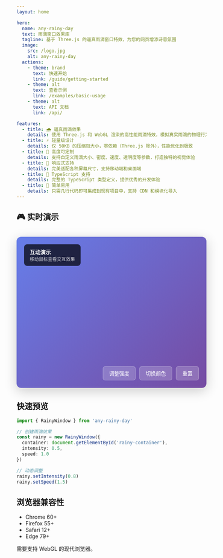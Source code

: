 ```yaml
---
layout: home

hero:
  name: any-rainy-day
  text: 雨滴窗口效果库
  tagline: 基于 Three.js 的逼真雨滴窗口特效，为您的网页增添诗意氛围
  image:
    src: /logo.jpg
    alt: any-rainy-day
  actions:
    - theme: brand
      text: 快速开始
      link: /guide/getting-started
    - theme: alt
      text: 查看示例
      link: /examples/basic-usage
    - theme: alt
      text: API 文档
      link: /api/

features:
  - title: 🌧️ 逼真雨滴效果
    details: 使用 Three.js 和 WebGL 渲染的高性能雨滴特效，模拟真实雨滴的物理行为
  - title: ⚡ 轻量级设计
    details: 仅 50KB 的压缩包大小，零依赖（Three.js 除外），性能优化到极致
  - title: 🎨 高度可定制
    details: 支持自定义雨滴大小、密度、速度、透明度等参数，打造独特的视觉体验
  - title: 📱 响应式支持
    details: 完美适配各种屏幕尺寸，支持移动端和桌面端
  - title: 🔧 TypeScript 支持
    details: 完整的 TypeScript 类型定义，提供优秀的开发体验
  - title: 🚀 简单易用
    details: 只需几行代码即可集成到现有项目中，支持 CDN 和模块化导入
---
```


## 🎮 实时演示

<div style="position: relative; height: 400px; margin: 2rem 0; border-radius: 12px; overflow: hidden; background: linear-gradient(135deg, #667eea 0%, #764ba2 100%); box-shadow: 0 8px 32px rgba(0, 0, 0, 0.2);">
  <div id="hero-demo" style="width: 100%; height: 100%;"></div>
  <div style="position: absolute; top: 20px; left: 20px; background: rgba(0, 0, 0, 0.7); color: white; padding: 10px 15px; border-radius: 8px; font-size: 14px; z-index: 10;">
    <strong>互动演示</strong><br>
    <span style="font-size: 12px; opacity: 0.8;">移动鼠标查看交互效果</span>
  </div>
  <div style="position: absolute; bottom: 20px; right: 20px; display: flex; gap: 10px; z-index: 10;">
    <button id="demo-intensity" style="background: rgba(255, 255, 255, 0.2); color: white; border: 1px solid rgba(255, 255, 255, 0.3); padding: 8px 16px; border-radius: 6px; cursor: pointer; backdrop-filter: blur(10px); transition: all 0.3s;">调整强度</button>
    <button id="demo-color" style="background: rgba(255, 255, 255, 0.2); color: white; border: 1px solid rgba(255, 255, 255, 0.3); padding: 8px 16px; border-radius: 6px; cursor: pointer; backdrop-filter: blur(10px); transition: all 0.3s;">切换颜色</button>
    <button id="demo-reset" style="background: rgba(255, 255, 255, 0.2); color: white; border: 1px solid rgba(255, 255, 255, 0.3); padding: 8px 16px; border-radius: 6px; cursor: pointer; backdrop-filter: blur(10px); transition: all 0.3s;">重置</button>
  </div>
</div>

<script setup>
import { onMounted } from 'vue'

onMounted(() => {
  // 确保在浏览器环境中运行
  if (typeof window === 'undefined') return

  // 创建演示容器
  const container = document.getElementById('hero-demo')
  if (!container) return

  // 创建脚本加载器
  function loadScript(src) {
    return new Promise((resolve, reject) => {
      const script = document.createElement('script')
      script.onload = resolve
      script.onerror = reject
      script.src = src
      document.head.appendChild(script)
    })
  }

  // 异步加载 Three.js 和 any-rainy-day
  Promise.all([
    loadScript('https://cdn.jsdelivr.net/npm/three@0.150.0/build/three.min.js'),
    loadScript('https://cdn.jsdelivr.net/npm/@arayui/rainy-day@latest/dist/index.min.js')
  ]).then(() => {
    // 确保库已加载
    if (typeof window.RainyWindow === 'undefined') {
      container.innerHTML = '<div style="display: flex; align-items: center; justify-content: center; height: 100%; color: white; font-size: 16px;">加载中...</div>'
      return
    }

    // 创建雨滴效果实例
    const rainy = new window.RainyWindow({
      container: container,
      intensity: 0.5,
      speed: 1.2,
      dropSize: 2.5,
      opacity: 0.7,
      color: '#ffffff',
      interactive: true,
      autoResize: true
    })

    // 演示控制按钮
    const colors = ['#ffffff', '#87ceeb', '#dda0dd', '#90ee90', '#ffcccb']
    let colorIndex = 0

    document.getElementById('demo-intensity')?.addEventListener('click', () => {
      const intensities = [0.3, 0.5, 0.7, 0.9, 1.0]
      const current = intensities.indexOf(rainy.getCurrentIntensity())
      const next = (current + 1) % intensities.length
      rainy.setIntensity(intensities[next])
    })

    document.getElementById('demo-color')?.addEventListener('click', () => {
      colorIndex = (colorIndex + 1) % colors.length
      rainy.setColor(colors[colorIndex])
    })

    document.getElementById('demo-reset')?.addEventListener('click', () => {
      rainy.setIntensity(0.5)
      rainy.setSpeed(1.2)
      rainy.setColor('#ffffff')
      colorIndex = 0
    })

    // 添加鼠标悬停效果
    container.addEventListener('mouseenter', () => {
      rainy.setIntensity(Math.min(rainy.getCurrentIntensity() + 0.2, 1.0))
    })

    container.addEventListener('mouseleave', () => {
      rainy.setIntensity(Math.max(rainy.getCurrentIntensity() - 0.2, 0.3))
    })

  }).catch(error => {
    console.error('Failed to load demo:', error)
    container.innerHTML = '<div style="display: flex; align-items: center; justify-content: center; height: 100%; color: white; font-size: 14px;">加载失败，请刷新页面重试</div>'
  })
})
</script>

<style>
@media (max-width: 768px) {
  #hero-demo {
    height: 300px !important;
  }
  
  #hero-demo button {
    font-size: 12px;
    padding: 6px 12px;
  }
  
  #hero-demo > div:first-child {
    font-size: 12px;
    padding: 8px 12px;
  }
}
</style>

## 快速预览

```typescript
import { RainyWindow } from 'any-rainy-day'

// 创建雨滴效果
const rainy = new RainyWindow({
  container: document.getElementById('rainy-container'),
  intensity: 0.5,
  speed: 1.0
})

// 动态调整
rainy.setIntensity(0.8)
rainy.setSpeed(1.5)
```

## 浏览器兼容性

- Chrome 60+
- Firefox 55+
- Safari 12+
- Edge 79+

需要支持 WebGL 的现代浏览器。
